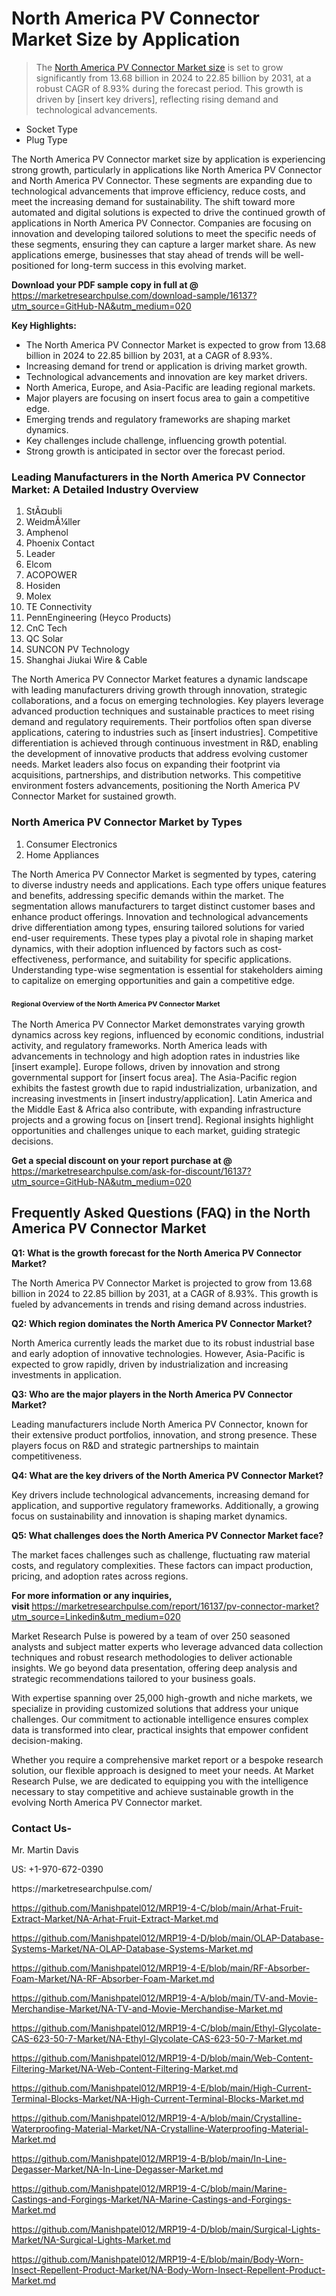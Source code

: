 <h1>North America PV Connector Market&nbsp;Size by Application</h1><blockquote><p>The <a href="https://marketresearchpulse.com/download-sample/16137?utm_source=GitHub-NA&amp;utm_medium=020">North America PV Connector Market size</a> is set to grow significantly from 13.68 billion in 2024 to 22.85 billion by 2031, at a robust CAGR of 8.93% during the forecast period. This growth is driven by [insert key drivers], reflecting rising demand and technological advancements.</p></blockquote><ul><li>Socket Type<li> Plug Type</li></ul><p>The North America PV Connector market size by application is experiencing strong growth, particularly in applications like North America PV Connector and North America PV Connector. These segments are expanding due to technological advancements that improve efficiency, reduce costs, and meet the increasing demand for sustainability. The shift toward more automated and digital solutions is expected to drive the continued growth of applications in North America PV Connector. Companies are focusing on innovation and developing tailored solutions to meet the specific needs of these segments, ensuring they can capture a larger market share. As new applications emerge, businesses that stay ahead of trends will be well-positioned for long-term success in this evolving market.</p><p><strong>Download your PDF sample copy in full at @ </strong><a href="https://marketresearchpulse.com/download-sample/16137?utm_source=GitHub-NA&amp;utm_medium=020">https://marketresearchpulse.com/download-sample/16137?utm_source=GitHub-NA&amp;utm_medium=020</a></p><p><strong>Key Highlights: </strong></p><ul><li>The North America PV Connector Market is expected to grow from 13.68 billion in 2024 to 22.85 billion by 2031, at a CAGR of 8.93%.</li><li>Increasing demand for trend or application is driving market growth.</li><li>Technological advancements and innovation are key market drivers.</li><li>North America, Europe, and Asia-Pacific are leading regional markets.</li><li>Major players are focusing on insert focus area to gain a competitive edge.</li><li>Emerging trends and regulatory frameworks are shaping market dynamics.</li><li>Key challenges include challenge, influencing growth potential.</li><li>Strong growth is anticipated in sector over the forecast period.</li></ul><h3>Leading Manufacturers in the North America PV Connector Market: A Detailed Industry Overview</h3><ol><li>StÃ¤ubli</li><li>WeidmÃ¼ller</li><li>Amphenol</li><li>Phoenix Contact</li><li>Leader</li><li>Elcom</li><li>ACOPOWER</li><li>Hosiden</li><li>Molex</li><li>TE Connectivity</li><li>PennEngineering (Heyco Products)</li><li>CnC Tech</li><li>QC Solar</li><li>SUNCON PV Technology</li><li>Shanghai Jiukai Wire & Cable</li></ol><div class="flex max-w-full flex-col flex-grow"><div class="min-h-8 text-message flex w-full flex-col items-end gap-2 whitespace-normal break-words [.text-message+&amp;]:mt-5" dir="auto" data-message-author-role="assistant" data-message-id="fd8432e4-4910-450d-b182-61b7bfb0a01f" data-message-model-slug="gpt-4o"><div class="flex w-full flex-col gap-1 empty:hidden first:pt-[3px]"><div class="markdown prose w-full break-words dark:prose-invert light"><p>The North America PV Connector Market features a dynamic landscape with leading manufacturers driving growth through innovation, strategic collaborations, and a focus on emerging technologies. Key players leverage advanced production techniques and sustainable practices to meet rising demand and regulatory requirements. Their portfolios often span diverse applications, catering to industries such as [insert industries]. Competitive differentiation is achieved through continuous investment in R&amp;D, enabling the development of innovative products that address evolving customer needs. Market leaders also focus on expanding their footprint via acquisitions, partnerships, and distribution networks. This competitive environment fosters advancements, positioning the North America PV Connector Market for sustained growth.</p></div></div></div></div><h3>North America PV Connector Market by Types</h3><ol><li>Consumer Electronics<li> Home Appliances</li></ol><div class="flex max-w-full flex-col flex-grow"><div class="min-h-8 text-message flex w-full flex-col items-end gap-2 whitespace-normal break-words [.text-message+&amp;]:mt-5" dir="auto" data-message-author-role="assistant" data-message-id="084470be-0bb7-4664-bddf-5156b4f41249" data-message-model-slug="gpt-4o-mini"><div class="flex w-full flex-col gap-1 empty:hidden first:pt-[3px]"><div class="markdown prose w-full break-words dark:prose-invert light"><p>The North America PV Connector Market is segmented by types, catering to diverse industry needs and applications. Each type offers unique features and benefits, addressing specific demands within the market. The segmentation allows manufacturers to target distinct customer bases and enhance product offerings. Innovation and technological advancements drive differentiation among types, ensuring tailored solutions for varied end-user requirements. These types play a pivotal role in shaping market dynamics, with their adoption influenced by factors such as cost-effectiveness, performance, and suitability for specific applications. Understanding type-wise segmentation is essential for stakeholders aiming to capitalize on emerging opportunities and gain a competitive edge.</p></div></div></div></div><h3><span style="font-size: 11px;">Regional Overview of the North America PV Connector Market</span></h3><div class="flex max-w-full flex-col flex-grow"><div class="min-h-8 text-message flex w-full flex-col items-end gap-2 whitespace-normal break-words [.text-message+&amp;]:mt-5" dir="auto" data-message-author-role="assistant" data-message-id="e9038762-ce64-4e30-91c9-9bd413514231" data-message-model-slug="gpt-4o-mini"><div class="flex w-full flex-col gap-1 empty:hidden first:pt-[3px]"><div class="markdown prose w-full break-words dark:prose-invert light"><p>The North America PV Connector Market demonstrates varying growth dynamics across key regions, influenced by economic conditions, industrial activity, and regulatory frameworks. North America leads with advancements in technology and high adoption rates in industries like [insert example]. Europe follows, driven by innovation and strong governmental support for [insert focus area]. The Asia-Pacific region exhibits the fastest growth due to rapid industrialization, urbanization, and increasing investments in [insert industry/application]. Latin America and the Middle East &amp; Africa also contribute, with expanding infrastructure projects and a growing focus on [insert trend]. Regional insights highlight opportunities and challenges unique to each market, guiding strategic decisions.</p></div></div></div></div><p><strong>Get a special discount on your report purchase at @ </strong><a href="https://marketresearchpulse.com/ask-for-discount/16137?utm_source=GitHub-NA&amp;utm_medium=020">https://marketresearchpulse.com/ask-for-discount/16137?utm_source=GitHub-NA&amp;utm_medium=020</a></p><h2>Frequently Asked Questions (FAQ) in the North America PV Connector Market</h2><p><strong>Q1: What is the growth forecast for the North America PV Connector Market?</strong></p><p>The North America PV Connector Market is projected to grow from 13.68 billion in 2024 to 22.85 billion by 2031, at a CAGR of 8.93%. This growth is fueled by advancements in trends and rising demand across industries.</p><p><strong>Q2: Which region dominates the North America PV Connector Market?</strong></p><p>North America currently leads the market due to its robust industrial base and early adoption of innovative technologies. However, Asia-Pacific is expected to grow rapidly, driven by industrialization and increasing investments in application.</p><p><strong>Q3: Who are the major players in the North America PV Connector Market?</strong></p><p>Leading manufacturers include North America PV Connector, known for their extensive product portfolios, innovation, and strong presence. These players focus on R&amp;D and strategic partnerships to maintain competitiveness.</p><p><strong>Q4: What are the key drivers of the North America PV Connector Market?</strong></p><p>Key drivers include technological advancements, increasing demand for application, and supportive regulatory frameworks. Additionally, a growing focus on sustainability and innovation is shaping market dynamics.</p><p><strong>Q5: What challenges does the North America PV Connector Market face?</strong></p><p>The market faces challenges such as challenge, fluctuating raw material costs, and regulatory complexities. These factors can impact production, pricing, and adoption rates across regions.</p><p><strong>For more information or any inquiries, visit&nbsp;</strong><a href="https://marketresearchpulse.com/report/16137/pv-connector-market?utm_source=Linkedin&utm_medium=020">https://marketresearchpulse.com/report/16137/pv-connector-market?utm_source=Linkedin&utm_medium=020</a></p><p>Market Research Pulse is powered by a team of over 250 seasoned analysts and subject matter experts who leverage advanced data collection techniques and robust research methodologies to deliver actionable insights. We go beyond data presentation, offering deep analysis and strategic recommendations tailored to your business goals.</p><p>With expertise spanning over 25,000 high-growth and niche markets, we specialize in providing customized solutions that address your unique challenges. Our commitment to actionable intelligence ensures complex data is transformed into clear, practical insights that empower confident decision-making.</p><p>Whether you require a comprehensive market report or a bespoke research solution, our flexible approach is designed to meet your needs. At Market Research Pulse, we are dedicated to equipping you with the intelligence necessary to stay competitive and achieve sustainable growth in the evolving North America PV Connector market.</p><h3><strong>Contact Us-</strong></h3><p>Mr. Martin Davis</p><p>US: +1-970-672-0390</p><p>https://marketresearchpulse.com/</p><p><a href="https://github.com/Manishpatel012/MRP19-4-C/blob/main/Arhat-Fruit-Extract-Market/NA-Arhat-Fruit-Extract-Market.md">https://github.com/Manishpatel012/MRP19-4-C/blob/main/Arhat-Fruit-Extract-Market/NA-Arhat-Fruit-Extract-Market.md</a></p><p><a href="https://github.com/Manishpatel012/MRP19-4-D/blob/main/OLAP-Database-Systems-Market/NA-OLAP-Database-Systems-Market.md">https://github.com/Manishpatel012/MRP19-4-D/blob/main/OLAP-Database-Systems-Market/NA-OLAP-Database-Systems-Market.md</a></p><p><a href="https://github.com/Manishpatel012/MRP19-4-E/blob/main/RF-Absorber-Foam-Market/NA-RF-Absorber-Foam-Market.md">https://github.com/Manishpatel012/MRP19-4-E/blob/main/RF-Absorber-Foam-Market/NA-RF-Absorber-Foam-Market.md</a></p><p><a href="https://github.com/Manishpatel012/MRP19-4-A/blob/main/TV-and-Movie-Merchandise-Market/NA-TV-and-Movie-Merchandise-Market.md">https://github.com/Manishpatel012/MRP19-4-A/blob/main/TV-and-Movie-Merchandise-Market/NA-TV-and-Movie-Merchandise-Market.md</a></p><p><a href="https://github.com/Manishpatel012/MRP19-4-C/blob/main/Ethyl-Glycolate-CAS-623-50-7-Market/NA-Ethyl-Glycolate-CAS-623-50-7-Market.md">https://github.com/Manishpatel012/MRP19-4-C/blob/main/Ethyl-Glycolate-CAS-623-50-7-Market/NA-Ethyl-Glycolate-CAS-623-50-7-Market.md</a></p><p><a href="https://github.com/Manishpatel012/MRP19-4-D/blob/main/Web-Content-Filtering-Market/NA-Web-Content-Filtering-Market.md">https://github.com/Manishpatel012/MRP19-4-D/blob/main/Web-Content-Filtering-Market/NA-Web-Content-Filtering-Market.md</a></p><p><a href="https://github.com/Manishpatel012/MRP19-4-E/blob/main/High-Current-Terminal-Blocks-Market/NA-High-Current-Terminal-Blocks-Market.md">https://github.com/Manishpatel012/MRP19-4-E/blob/main/High-Current-Terminal-Blocks-Market/NA-High-Current-Terminal-Blocks-Market.md</a></p><p><a href="https://github.com/Manishpatel012/MRP19-4-A/blob/main/Crystalline-Waterproofing-Material-Market/NA-Crystalline-Waterproofing-Material-Market.md">https://github.com/Manishpatel012/MRP19-4-A/blob/main/Crystalline-Waterproofing-Material-Market/NA-Crystalline-Waterproofing-Material-Market.md</a></p><p><a href="https://github.com/Manishpatel012/MRP19-4-B/blob/main/In-Line-Degasser-Market/NA-In-Line-Degasser-Market.md">https://github.com/Manishpatel012/MRP19-4-B/blob/main/In-Line-Degasser-Market/NA-In-Line-Degasser-Market.md</a></p><p><a href="https://github.com/Manishpatel012/MRP19-4-C/blob/main/Marine-Castings-and-Forgings-Market/NA-Marine-Castings-and-Forgings-Market.md">https://github.com/Manishpatel012/MRP19-4-C/blob/main/Marine-Castings-and-Forgings-Market/NA-Marine-Castings-and-Forgings-Market.md</a></p><p><a href="https://github.com/Manishpatel012/MRP19-4-D/blob/main/Surgical-Lights-Market/NA-Surgical-Lights-Market.md">https://github.com/Manishpatel012/MRP19-4-D/blob/main/Surgical-Lights-Market/NA-Surgical-Lights-Market.md</a></p><p><a href="https://github.com/Manishpatel012/MRP19-4-E/blob/main/Body-Worn-Insect-Repellent-Product-Market/NA-Body-Worn-Insect-Repellent-Product-Market.md">https://github.com/Manishpatel012/MRP19-4-E/blob/main/Body-Worn-Insect-Repellent-Product-Market/NA-Body-Worn-Insect-Repellent-Product-Market.md</a></p>

